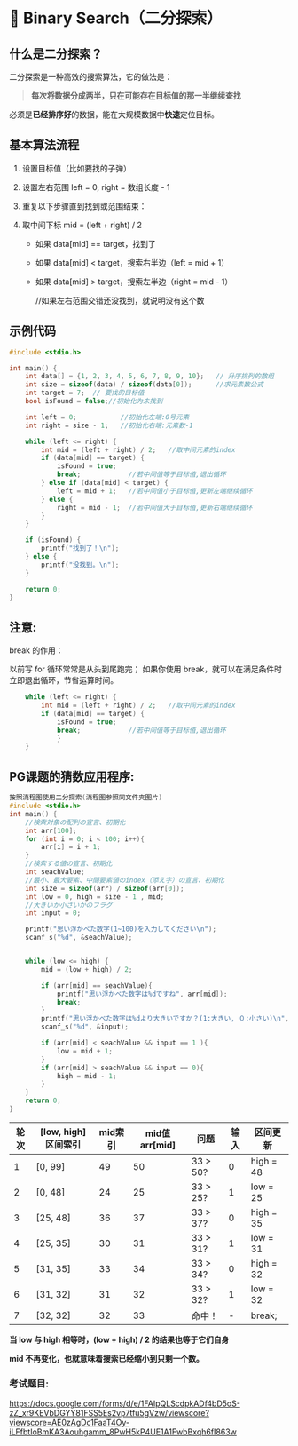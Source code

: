 # 📘 Binary Search（二分探索）

## 什么是二分探索？

二分探索是一种高效的搜索算法，它的做法是：

>**每次将数据分成两半，只在可能存在目标值的那一半继续查找**

必须是**已经排序好**的数据，能在大规模数据中**快速**定位目标。

## 基本算法流程
1. 设置目标值（比如要找的子弹）

2. 设置左右范围 left = 0, right = 数组长度 - 1

3. 重复以下步骤直到找到或范围结束：

4. 取中间下标 mid = (left + right) / 2
    - 如果 data[mid] == target，找到了
    - 如果 data[mid] < target，搜索右半边（left = mid + 1）
    - 如果 data[mid] > target，搜索左半边（right = mid - 1）

        //如果左右范围交错还没找到，就说明没有这个数

## 示例代码

```c
#include <stdio.h>

int main() {
    int data[] = {1, 2, 3, 4, 5, 6, 7, 8, 9, 10};   // 升序排列的数组
    int size = sizeof(data) / sizeof(data[0]);      //求元素数公式
    int target = 7;  // 要找的目标值
    bool isFound = false;//初始化为未找到

    int left = 0;           //初始化左端:0号元素
    int right = size - 1;   //初始化右端:元素数-1

    while (left <= right) { 
        int mid = (left + right) / 2;   //取中间元素的index
        if (data[mid] == target) {     
            isFound = true;
            break;            //若中间值等于目标值,退出循环 
        } else if (data[mid] < target) {
            left = mid + 1;   //若中间值小于目标值,更新左端继续循环
        } else {
            right = mid - 1;  //若中间值大于目标值,更新右端继续循环 
        }
    }

    if (isFound) {
        printf("找到了！\n");
    } else {
        printf("没找到。\n");
    }

    return 0;
}

```

## 注意:
break 的作用：

以前写 for 循环常常是从头到尾跑完；
如果你使用 break，就可以在满足条件时立即退出循环，节省运算时间。
```c
    while (left <= right) { 
        int mid = (left + right) / 2;   //取中间元素的index
        if (data[mid] == target) {     
            isFound = true;
            break;            //若中间值等于目标值,退出循环 
            }
    }
```

## PG课题的猜数应用程序:
```c
按照流程图使用二分探索(流程图参照同文件夹图片)
#include <stdio.h>
int main() {
	//検索対象の配列の宣言、初期化
	int arr[100];	
	for (int i = 0; i < 100; i++){
		arr[i] = i + 1;
	}
	//検索する値の宣言、初期化
	int seachValue;
	//最小、最大要素、中間要素値のindex（添え字）の宣言、初期化
	int size = sizeof(arr) / sizeof(arr[0]);
	int low = 0, high = size - 1 , mid;
	//大きいか小さいかのフラグ
	int input = 0;

	printf("思い浮かべた数字(1~100)を入力してください\n");
	scanf_s("%d", &seachValue);


	while (low <= high) {
		mid = (low + high) / 2;

		if (arr[mid] == seachValue){
			printf("思い浮かべた数字は%dですね", arr[mid]);
			break;
		}
		printf("思い浮かべた数字は%dより大きいですか？(1:大きい, ０:小さい)\n", arr[mid]);
		scanf_s("%d", &input);

		if (arr[mid] < seachValue && input == 1 ){
			low = mid + 1;
		}
		if (arr[mid] > seachValue && input == 0){
			high = mid - 1;
		}
	}
    return 0;
}
```
| 轮次 | \[low, high] 区间索引 | mid索引 | mid值 arr\[mid] | 问题       | 输入 | 区间更新      |
| -- | ----------------- | ----- | -------------- | -------- | -- | --------- |
| 1  | \[0, 99]          | 49    | 50             | 33 > 50? | 0  | high = 48 |
| 2  | \[0, 48]          | 24    | 25             | 33 > 25? | 1  | low = 25  |
| 3  | \[25, 48]         | 36    | 37             | 33 > 37? | 0  | high = 35 |
| 4  | \[25, 35]         | 30    | 31             | 33 > 31? | 1  | low = 31  |
| 5  | \[31, 35]         | 33    | 34             | 33 > 34? | 0  | high = 32 |
| 6  | \[31, 32]         | 31    | 32             | 33 > 32? | 1  | low = 32  |
| 7  | \[32, 32]         | 32    | 33             | 命中！      | -  | break;    

**当 low 与 high 相等时，(low + high) / 2 的结果也等于它们自身**

**mid 不再变化，也就意味着搜索已经缩小到只剩一个数。**

### 考试题目:

https://docs.google.com/forms/d/e/1FAIpQLScdpkADf4bD5oS-zZ_xr9KEVbDGYY81FSS5Es2vp7tfu5gVzw/viewscore?viewscore=AE0zAgDc1FaaT4Oy-iLFfbtIoBmKA3Aouhgamm_8PwH5kP4UE1A1FwbBxqh6fI863w
